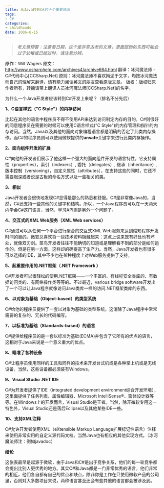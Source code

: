 ```yaml
---
title: 从Java转到C#的十个重要原因
tags:
- C#
categories:
- childhoods
date: 2006-8-15
---
```


> *老文章预警：注意看日期，这个是非常古老的文章，里面提到的东西可能会过于幼稚或已经过时，请注意分辨。*

原作：Will Wagers
原文：<http://www.csharphelp.com/archives4/archive664.html>
翻译：冰河魔法师 - C\#代码中心[CCSharp.Net]
原则：冰河魔法师不喜欢拘泥于文字，均按冰河魔法师自己的理解来翻译，请有能力阅读英文的朋友查看原版文章。
版权：版权归原作者所有，转摘请带上翻译人员冰河魔法师[CCSharp.Net]的名字。

为什么一个Java开发者应该转到C\#开发上来呢？（排名不分先后）

**1、C语言样式（"C Style"）的内存访问**

比起在其他的语言中程序员不得不使用API来达到访问制定内存的目的，C\#则很好的同意程序员在需要的时候可以使用C语言样式("C Style")的内存管理和指针的内存访问。当然，Java以及其他的面向对象编程语言都是明确的否定了此类内存操作。而C\#的程序员则可以使用微软提供的**unsafe**关键字来进行此类内存操作。

**2、面向组件开发的扩展**

C\#向他的开发者们展示了他这样一个强大的面向组件开发的语言特性，它支持属性（properties），索引（indexers）, 委托（delegates）, 继承（inheritance）,版本控制（versioning），自定义属性（attributes），在支持这些的同时，它还不需要艰深或者说是古板的命名方式以及一些相关的类。

**3、相似**

Java开发者会很快地发现C\#显得是那么的熟悉和舒服。C\#是非常像Java的，当然，C\#还支持一些其他的关键字和结构。所以，一个Java程序员可以在一天两天内学会C\#这门语言，当然，学习API则是另外一个问题了。

**4、交互式的XML Web服务（XML Web services）**

C\#通过可以从任何一个平台进行聚合的交互式XML Web服务来达到缩短程序开发时间的目的。微软总喜欢将一些技术资料隐藏起来：这点上说来既有好处也有坏处，就像双刃剑。菜鸟开发者往往不能确切的知道或是理解看不到的部分是如何运作的。但是在另一方面，这样却的确提高了生产力。当然，Java开发者也有很多可以选择的IDE，其中不少也在某种程度上对Web服务提供了支持。

**5、起重要作用的.NET框架（.NET Framework ）**

C\#开发者可以很轻松的使用.NET框架——一个丰富的、有线程安全类库的、有数据访问类的、有网络操作类等等的。不过最近，various bridge software开发出了一个可以让Java程序就像访问Java类库一样的访问.NET框架类库的东西。

**6、以对象为基础（Object-based）的类型系统**

C\#给他的程序员提供了一套以对象为基础的类型系统，这消除了Java程序中常常需要的复杂的、冗长的代码编写。

**7、以标准为基础（Standards-based）的语言**

C\#提供给程序员的是一套以标准为基础(ECMA)并包含了它所有的优点的语言，这相对于Java来说是一个意义重大的优点。

**8、瞄准了各种设备**

C\#让程序员使用同样的工具和同样的技术来开发台式机或是各种掌上机或是无线设备，当然，这些设备都必须装有Windows。

**9、Visual Studio .NET IDE**

C\#为开发者提供了IDE（integrated development environment综合开发环境），这里面提供了任务列表、属性编辑器、Microsoft IntelliSense®、窗体设计器等等。在Windows上的开发而言，Visual Studio是王者。当然，除开微软专用这一特色外，Visual Studio还是落后Eclipse以及其他某些IDE一些。

**10、支持XML注释**

C\#允许开发者使用XML（eXtensible Markup Language扩展标记性语言）注释来使用非常实用的自定义源代码文档。当然Java也有相应的其他实现方式。（冰河魔法师注：例如javadoc）

**结论**

这张表最早是起源于微软，由于Java和C\#是出于竞争关系，他们的每一轮竞争都会提出比别人更优秀的地方。其实C\#和Java都是一门非常优秀的语言，他们非常的相近，他们各自都有自己的优点和缺点，除非你是工作在只使用微软产品的公司里，否则对大多数项目来说，两种语言甚至还会有些其他的语言都会被涉及到。

